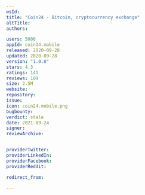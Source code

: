 ```yaml
---
wsId: 
title: "Coin24 - Bitcoin, cryptocurrency exchange"
altTitle: 
authors:

users: 5000
appId: coin24.mobile
released: 2020-09-28
updated: 2020-09-28
version: "1.0.0"
stars: 4.3
ratings: 141
reviews: 109
size: 2.5M
website: 
repository: 
issue: 
icon: coin24.mobile.png
bugbounty: 
verdict: stale
date: 2021-09-24
signer: 
reviewArchive:


providerTwitter: 
providerLinkedIn: 
providerFacebook: 
providerReddit: 

redirect_from:

---
```



